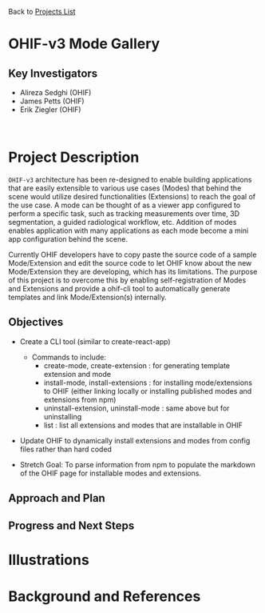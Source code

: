 Back to [Projects List](../../README.md#ProjectsList)

# OHIF-v3 Mode Gallery

## Key Investigators

- Alireza Sedghi (OHIF)
- James Petts (OHIF)
- Erik Ziegler (OHIF)

<br/>

# Project Description

`OHIF-v3` architecture has been re-designed to enable building applications that are easily extensible to various use cases (Modes) that behind the scene would utilize desired functionalities (Extensions) to reach the goal of the use case. A mode can be thought of as a viewer app configured to perform a specific task, such as tracking measurements over time, 3D segmentation, a guided radiological workflow, etc. Addition of modes enables application with many applications as each mode become a mini app configuration behind the scene.

Currently OHIF developers have to copy paste the source code of a sample Mode/Extension and edit the source code to let OHIF know about the new Mode/Extension they are developing, which has its limitations. The purpose of this project is to overcome this by enabling self-registration of Modes and Extensions and provide a ohif-cli tool to automatically generate templates and link Mode/Extension(s) internally.

## Objectives

- Create a CLI tool (similar to create-react-app)

  - Commands to include:
    - create-mode, create-extension : for generating template extension and mode
    - install-mode, install-extensions : for installing mode/extensions to OHIF (either linking locally or installing published modes and extensions from npm)
    - uninstall-extension, uninstall-mode : same above but for uninstalling
    - list : list all extensions and modes that are installable in OHIF

- Update OHIF to dynamically install extensions and modes from config files rather than hard coded
- Stretch Goal: To parse information from npm to populate the markdown of the OHIF page for installable modes and extensions.

## Approach and Plan

## Progress and Next Steps

# Illustrations

# Background and References
